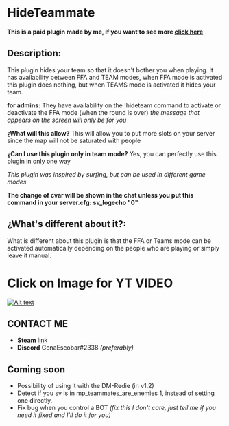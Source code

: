 # HideTeammate
**This is a paid plugin made by me, if you want to see more [click here](https://github.com/GenaEscobar/Gena-Private-Plugins)**

## Description:
This plugin hides your team so that it doesn't bother you when playing.
It has availability between FFA and TEAM modes, when FFA mode is activated this plugin does nothing, but when TEAMS mode is activated it hides your team.

**for admins:** They have availability on the !hideteam command to activate or deactivate the FFA mode (when the round is over) *the message that appears on the screen will only be for you*

**¿What will this allow?**
This will allow you to put more slots on your server since the map will not be saturated with people

**¿Can I use this plugin only in team mode?**
Yes, you can perfectly use this plugin in only one way

*This plugin was inspired by surfing, but can be used in different game modes*

**The change of cvar will be shown in the chat unless you put this command in your server.cfg: sv_logecho "0"**

## ¿What's different about it?:
What is different about this plugin is that the FFA or Teams mode can be activated automatically depending on the people who are playing or simply leave it manual.

# Click on Image for YT VIDEO
[![Alt text](https://img.youtube.com/vi/FdHJjRAupLc/0.jpg)](https://www.youtube.com/watch?v=FdHJjRAupLc)

## CONTACT ME
* **Steam** [link](https://steamcommunity.com/id/genaescobar)
* **Discord** GenaEscobar#2338
*(preferably)*

## Coming soon
* Possibility of using it with the DM-Redie (in v1.2)
* Detect if you sv is in mp_teammates_are_enemies 1, instead of setting one directly.
* Fix bug when you control a BOT *(fix this I don't care, just tell me if you need it fixed and I'll do it for you)*
